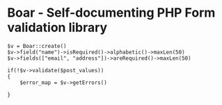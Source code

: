 # Boar - Self-documenting PHP Form validation library

```
$v = Boar::create()
$v->field("name")->isRequired()->alphabetic()->maxLen(50)
$v->fields(["email", "address"])->areRequired()->maxLen(50)

if(!$v->validate($post_values))
{
    $error_map = $v->getErrors()
    
}

```
